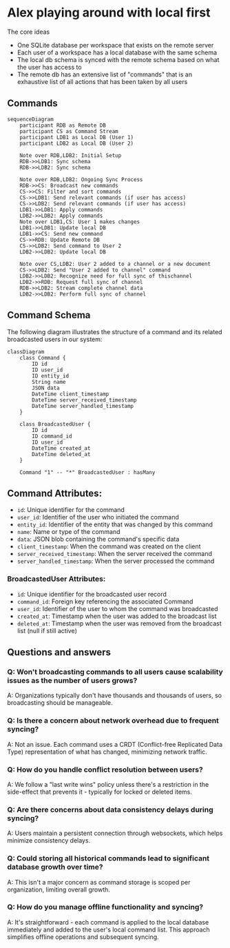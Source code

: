 # Alex playing around with local first

The core ideas

- One SQLite database per workspace that exists on the remote server
- Each user of a workspace has a local database with the same schema
- The local db schema is synced with the remote schema based on what the user has access to
- The remote db has an extensive list of "commands" that is an exhaustive list of all actions that has been taken by all users

## Commands

```mermaid
sequenceDiagram
    participant RDB as Remote DB
    participant CS as Command Stream
    participant LDB1 as Local DB (User 1)
    participant LDB2 as Local DB (User 2)

    Note over RDB,LDB2: Initial Setup
    RDB->>LDB1: Sync schema
    RDB->>LDB2: Sync schema

    Note over RDB,LDB2: Ongoing Sync Process
    RDB->>CS: Broadcast new commands
    CS->>CS: Filter and sort commands
    CS->>LDB1: Send relevant commands (if user has access)
    CS->>LDB2: Send relevant commands (if user has access)
    LDB1->>LDB1: Apply commands
    LDB2->>LDB2: Apply commands
    Note over LDB1,CS: User 1 makes changes
    LDB1->>LDB1: Update local DB
    LDB1->>CS: Send new command
    CS->>RDB: Update Remote DB
    CS->>LDB2: Send command to User 2
    LDB2->>LDB2: Update local DB

    Note over CS,LDB2: User 2 added to a channel or a new document
    CS->>LDB2: Send "User 2 added to channel" command
    LDB2->>LDB2: Recognize need for full sync of thischannel
    LDB2->>RDB: Request full sync of channel
    RDB->>LDB2: Stream complete channel data
    LDB2->>LDB2: Perform full sync of channel

```

## Command Schema

The following diagram illustrates the structure of a command and its related broadcasted users in our system:

```mermaid
classDiagram
    class Command {
        ID id
        ID user_id
        ID entity_id
        String name
        JSON data
        DateTime client_timestamp
        DateTime server_received_timestamp
        DateTime server_handled_timestamp
    }

    class BroadcastedUser {
        ID id
        ID command_id
        ID user_id
        DateTime created_at
        DateTime deleted_at
    }

    Command "1" -- "*" BroadcastedUser : hasMany
```

## Command Attributes:

- `id`: Unique identifier for the command
- `user_id`: Identifier of the user who initiated the command
- `entity_id`: Identifier of the entity that was changed by this command
- `name`: Name or type of the command
- `data`: JSON blob containing the command's specific data
- `client_timestamp`: When the command was created on the client
- `server_received_timestamp`: When the server received the command
- `server_handled_timestamp`: When the server processed the command

### BroadcastedUser Attributes:

- `id`: Unique identifier for the broadcasted user record
- `command_id`: Foreign key referencing the associated Command
- `user_id`: Identifier of the user to whom the command was broadcasted
- `created_at`: Timestamp when the user was added to the broadcast list
- `deleted_at`: Timestamp when the user was removed from the broadcast list (null if still active)

## Questions and answers

### Q: Won't broadcasting commands to all users cause scalability issues as the number of users grows?

A: Organizations typically don't have thousands and thousands of users, so broadcasting should be manageable.

### Q: Is there a concern about network overhead due to frequent syncing?

A: Not an issue. Each command uses a CRDT (Conflict-free Replicated Data Type) representation of what has changed, minimizing network traffic.

### Q: How do you handle conflict resolution between users?

A: We follow a "last write wins" policy unless there's a restriction in the side-effect that prevents it - typically for locked or deleted items.

### Q: Are there concerns about data consistency delays during syncing?

A: Users maintain a persistent connection through websockets, which helps minimize consistency delays.

### Q: Could storing all historical commands lead to significant database growth over time?

A: This isn't a major concern as command storage is scoped per organization, limiting overall growth.

### Q: How do you manage offline functionality and syncing?

A: It's straightforward - each command is applied to the local database immediately and added to the user's local command list. This approach simplifies offline operations and subsequent syncing.
